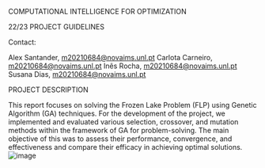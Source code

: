 ﻿<a name="br1"></a>COMPUTATIONAL INTELLIGENCE FOR
 OPTIMIZATION

22/23 PROJECT GUIDELINES

Contact:

Alex Santander, m20210684@novaims.unl.pt
Carlota Carneiro, m20210684@novaims.unl.pt
Inês Rocha, m20210684@novaims.unl.pt
Susana Dias, m20210684@novaims.unl.pt


<a name="br2"></a>PROJECT DESCRIPTION

This report focuses on solving the Frozen Lake Problem (FLP) using Genetic Algorithm (GA) techniques. For the development of the project, we implemented and evaluated various selection, crossover, and mutation methods within the framework of GA for problem-solving. The main objective of this was to assess their performance, convergence, and effectiveness and compare their efficacy in achieving optimal solutions.![image](https://github.com/inesleonidasrocha/CIFO2023-Frozen-Lake/assets/93428766/f6994112-3e50-4dff-af39-4416b9fd05e0)
